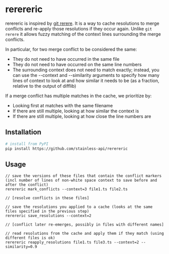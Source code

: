 # rerereric

rerereric is inspired by [git rerere](https://git-scm.com/book/en/v2/Git-Tools-Rerere). It is a way to cache resolutions to merge conflicts and re-apply those resolutions if they occur again. Unlike `git rerere` it allows fuzzy matching of the context lines surrounding the merge conflicts.

In particular, for two merge conflict to be considered the same:
- They do not need to have occurred in the same file
- They do not need to have occurred on the same line numbers
- The surrounding context does not need to match exactly; instead, you can use the --context and --similarity arguments to specify how many lines of context to look at and how similar it needs to be (as a fraction, relative to the output of difflib)

If a merge conflict has multiple matches in the cache, we prioritize by:
- Looking first at matches with the same filename
- If there are still multiple, looking at how similar the context is
- If there are still multiple, looking at how close the line numbers are

## Installation

```sh
# install from PyPI
pip install https://github.com/stainless-api/rerereric
```

## Usage
```
// save the versions of these files that contain the conflict markers (incl number of lines of non-white space context to save before and after the conflict)
rerereric mark_conflicts --context=3 file1.ts file2.ts

// [resolve conflicts in these files]

// save the resolutions you applied to a cache (looks at the same files specified in the previous step)
rerereric save_resolutions --context=2

// [conflict later re-emerges, possibly in files with different names]

// read resolutions from the cache and apply them if they match (using different files is ok)
rerereric reapply_resolutions file1.ts file3.ts --context=2 --similarity=0.9
```
